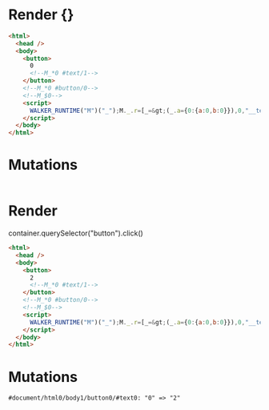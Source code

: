 # Render {}
```html
<html>
  <head />
  <body>
    <button>
      0
      <!--M_*0 #text/1-->
    </button>
    <!--M_*0 #button/0-->
    <!--M_$0-->
    <script>
      WALKER_RUNTIME("M")("_");M._.r=[_=&gt;(_.a={0:{a:0,b:0}}),0,"__tests__/template.marko_0_a_b",0];M._.w()
    </script>
  </body>
</html>
```

# Mutations
```

```


# Render 
container.querySelector("button").click()

```html
<html>
  <head />
  <body>
    <button>
      2
      <!--M_*0 #text/1-->
    </button>
    <!--M_*0 #button/0-->
    <!--M_$0-->
    <script>
      WALKER_RUNTIME("M")("_");M._.r=[_=&gt;(_.a={0:{a:0,b:0}}),0,"__tests__/template.marko_0_a_b",0];M._.w()
    </script>
  </body>
</html>
```

# Mutations
```
#document/html0/body1/button0/#text0: "0" => "2"
```